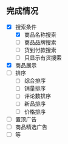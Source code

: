 ## 完成情况

- [x] 搜索条件
    - [x] 商品名称搜索
    - [ ] 商品品牌搜索
    - [ ] 货到付款搜索
    - [ ] 只显示有货搜索
- [x] 商品展示
- [ ] 排序
    - [ ] 综合排序
    - [ ] 销量排序
    - [ ] 评论数排序
    - [ ] 新品排序
    - [ ] 价格排序
- [ ] 置顶广告
- [ ] 商品精选广告
- [ ] 等
